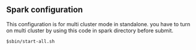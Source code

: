 ## Spark configuration


This configuration is for multi cluster mode in standalone.
you have to turn on multi cluster by using this code in spark directory before submit.

```$sbin/start-all.sh```

